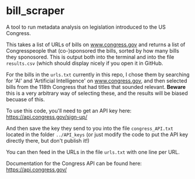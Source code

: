 # bill_scraper

A tool to run metadata analysis on legislation introduced to the US Congress.

This takes a list of URLs of bills on www.congress.gov and returns a list of Congresspeople that (co-)sponsored the bills, sorted by how many bills they sponosored. This is output both into the terminal and into the file `results.csv` (which should display nicely if you open it in GitHub.

For the bills in the `urls.txt` currently in this repo, I chose them by searching for 'AI' and 'Artificial Intelligence' on www.congress.gov, and then selected bills from the 118th Congress that had titles that sounded relevant. **Beware** this is a very arbitrary way of selecting these, and the results will be biased becuase of this.

To use this code, you'll need to get an API key here: https://api.congress.gov/sign-up/

And then save the key they send to you into the file `congress_API.txt` located in the folder `../API_keys` (or just modify the code to put the API key directly there, but don't publish it!)

You can then feed in the URLs in the file `urls.txt` with one line per URL.

Documentation for the Congress API can be found here: https://api.congress.gov/
